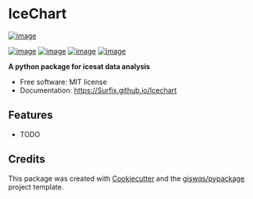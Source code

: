 # IceChart


[![image](https://img.shields.io/pypi/v/icechart.svg)](https://pypi.python.org/pypi/icechart)

[![image](https://img.shields.io/conda/vn/conda-forge/icechart.svg)](https://anaconda.org/conda-forge/icechart)
[![image](https://pepy.tech/badge/icechart)](https://pepy.tech/project/icechart)
[![image](https://img.shields.io/twitter/follow/survix?style=social)](https://twitter.com/survix)
[![image](https://img.shields.io/badge/License-MIT-yellow.svg)](https://opensource.org/licenses/MIT)



**A python package for icesat data analysis**


-   Free software: MIT license
-   Documentation: https://Surfix.github.io/Icechart
    

## Features

-   TODO

## Credits

This package was created with [Cookiecutter](https://github.com/cookiecutter/cookiecutter) and the [giswqs/pypackage](https://github.com/giswqs/pypackage) project template.
